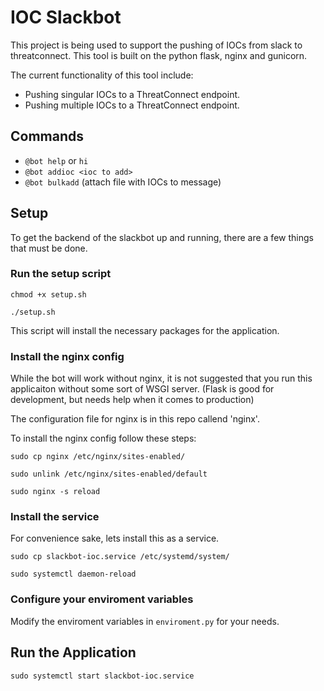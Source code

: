 # IOC Slackbot

This project is being used to support the pushing of IOCs from slack to threatconnect. This tool is built on the python flask, nginx and gunicorn. 

The current functionality of this tool include:

- Pushing singular IOCs to a ThreatConnect endpoint.
- Pushing multiple IOCs to a ThreatConnect endpoint. 

## Commands

- `@bot help` or `hi` 
- `@bot addioc <ioc to add>`
- `@bot bulkadd` (attach file with IOCs to message)

## Setup

To get the backend of the slackbot up and running, there are a few things that must be done. 

### Run the setup script

`chmod +x setup.sh`

`./setup.sh`

This script will install the necessary packages for the application. 

### Install the nginx config

While the bot will work without nginx, it is not suggested that you run this applicaiton without some sort of WSGI server. (Flask is good for development, but needs help when it comes to production)

The configuration file for nginx is in this repo callend 'nginx'. 

To install the nginx config follow these steps: 

`sudo cp nginx /etc/nginx/sites-enabled/`

`sudo unlink /etc/nginx/sites-enabled/default`

`sudo nginx -s reload`

### Install the service

For convenience sake, lets install this as a service. 

`sudo cp slackbot-ioc.service /etc/systemd/system/`

`sudo systemctl daemon-reload`

### Configure your enviroment variables

Modify the enviroment variables in `enviroment.py` for your needs. 

## Run the Application

`sudo systemctl start slackbot-ioc.service`


